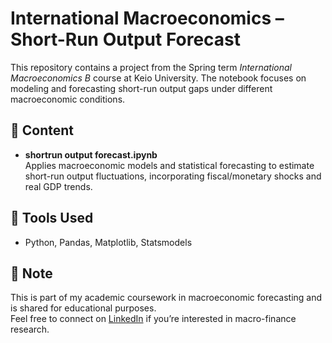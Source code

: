 # International Macroeconomics – Short-Run Output Forecast

This repository contains a project from the Spring term *International Macroeconomics B* course at Keio University. The notebook focuses on modeling and forecasting short-run output gaps under different macroeconomic conditions.

## 📘 Content

- **shortrun output forecast.ipynb**  
  Applies macroeconomic models and statistical forecasting to estimate short-run output fluctuations, incorporating fiscal/monetary shocks and real GDP trends.

## 🔧 Tools Used

- Python, Pandas, Matplotlib, Statsmodels

## 📌 Note

This is part of my academic coursework in macroeconomic forecasting and is shared for educational purposes.  
Feel free to connect on [LinkedIn](https://www.linkedin.com/in/giang-h-462014222/) if you’re interested in macro-finance research.
